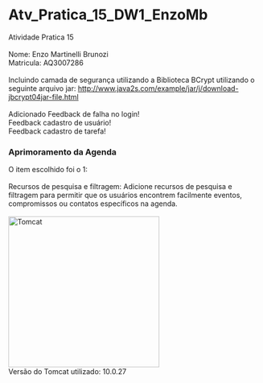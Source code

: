 # Atv_Pratica_15_DW1_EnzoMb
Atividade Pratica 15
<br>
<br>
Nome: Enzo Martinelli Brunozi
<br>
Matricula: AQ3007286
<br>
<br>
Incluindo camada de segurança utilizando a Biblioteca BCrypt utilizando o seguinte arquivo jar:
http://www.java2s.com/example/jar/j/download-jbcrypt04jar-file.html
<br>
<br>
Adicionado Feedback de falha no login!<br>
Feedback cadastro de usuário!<br>
Feedback cadastro de tarefa!
<br>
<h3>Aprimoramento da Agenda</h3>
O item escolhido foi o 1:
<br>
<br>
Recursos de pesquisa e filtragem: Adicione recursos de pesquisa e filtragem para permitir que os usuários encontrem facilmente eventos, compromissos ou contatos específicos na agenda.
<br>
<br>
<img src="https://upload.wikimedia.org/wikipedia/commons/thumb/f/fe/Apache_Tomcat_logo.svg/1200px-Apache_Tomcat_logo.svg.png" alt="Tomcat" width="300px">
<br>
Versão do Tomcat utilizado: 10.0.27
